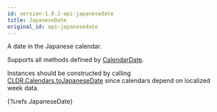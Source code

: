 ```yaml
---
id: version-1.0.2-api-japanesedate
title: JapaneseDate
original_id: api-japanesedate
---
```


A date in the Japanese calendar.

Supports all methods defined by [CalendarDate](api-calendardate.html).

Instances should be constructed by calling [CLDR.Calendars.toJapaneseDate](api-cldr-calendars.html#tojapanesedate) since calendars depend on localized week data.

{%refs JapaneseDate}
